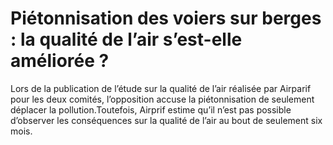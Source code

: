# Piétonnisation des voiers sur berges : la qualité de l’air s’est-elle améliorée ?

Lors de la publication de l’étude sur la qualité de l’air réalisée par Airparif pour les deux comités, l’opposition accuse la piétonnisation de seulement déplacer la pollution.Toutefois, Airprif estime qu’il n’est pas possible d’observer les conséquences sur la qualité de l’air au bout de seulement six mois. 
